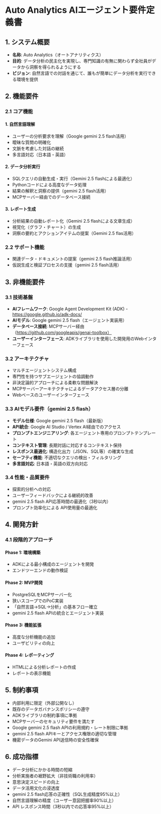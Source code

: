 # Auto Analytics AIエージェント要件定義書

## 1. システム概要

- **名称**: Auto Analytics（オートアナリティクス）
- **目的**: データ分析の民主化を実現し、専門知識の有無に関わらず全社員がデータから洞察を得られるようにする
- **ビジョン**: 自然言語での対話を通じて、誰もが簡単にデータ分析を実行できる環境を提供

## 2. 機能要件

### 2.1 コア機能

#### 1. 自然言語理解
- ユーザーの分析要求を理解（Google gemini 2.5 flash活用）
- 曖昧な質問の明確化
- 文脈を考慮した対話の継続
- 多言語対応（日本語・英語）

#### 2. データ分析実行
- SQLクエリの自動生成・実行（Gemini 2.5 flashによる最適化）
- Pythonコードによる高度なデータ処理
- 結果の解釈と洞察の提供（gemini 2.5 flash活用）
- MCPサーバー経由でのデータベース接続

#### 3. レポート生成
- 分析結果の自動レポート化（Gemini 2.5 flashによる文章生成）
- 視覚化（グラフ・チャート）の生成
- 洞察の要約とアクションアイテムの提案（Gemini 2.5 flas活用）

### 2.2 サポート機能
- 関連データ・ドキュメントの提案（gemini 2.5 flash推論活用）
- 仮説生成と検証プロセスの支援（gemini 2.5 flash活用）

## 3. 非機能要件

### 3.1 技術基盤
- **AIフレームワーク**: Google Agent Development Kit (ADK) - https://google.github.io/adk-docs/
- **AIモデル**: Google gemini 2.5 flash（エージェント実装用）
- **データベース接続**: MCPサーバー経由（https://github.com/googleapis/genai-toolbox）
- **ユーザーインターフェース**: ADKライブラリを使用した開発用のWebインターフェース

### 3.2 アーキテクチャ
- マルチエージェントシステム構成
- 専門性を持つサブエージェントの協調動作
- 非決定論的アプローチによる柔軟な問題解決
- MCPサーバーアーキテクチャによるデータアクセス層の分離
- Webベースのユーザーインターフェース

### 3.3 AIモデル要件（gemini 2.5 flash）
- **モデル仕様**: Google gemini 2.5 flash（最新版）
- **API統合**: Google AI Studio / Vertex AI経由でのアクセス
- **プロンプトエンジニアリング**: 各エージェント専用のプロンプトテンプレート
- **コンテキスト管理**: 長期対話に対応するコンテキスト保持
- **レスポンス最適化**: 構造化出力（JSON、SQL等）の確実な生成
- **セーフティ機能**: 不適切なクエリの検出・フィルタリング
- **多言語対応**: 日本語・英語の双方向対応

### 3.4 性能・品質要件
- 探索的分析への対応
- ユーザーフィードバックによる継続的改善
- gemini 2.5 flash API応答時間の最適化（3秒以内）
- プロンプト効率化による API使用量の最適化

## 4. 開発方針

### 4.1 段階的アプローチ

#### Phase 1: 環境構築
- ADKによる最小構成のエージェントを開発
- エンドツーエンドの動作検証

#### Phase 2: MVP開発
- PostgreSQLをMCPサーバー化
- 狭いスコープでのPoC実装
- 「自然言語→SQL→分析」の基本フロー確立
- gemini 2.5 flash APIの統合とエージェント実装

#### Phase 3: 機能拡張
- 高度な分析機能の追加
- ユーザビリティの向上

#### Phase 4: レポーティング
- HTMLによる分析レポートの作成
- レポートの表示機能


## 5. 制約事項
- 内部利用に限定（外部公開なし）
- 既存のデータガバナンスポリシーの遵守
- ADKライブラリの制約事項に準拠
- MCPサーバーのセキュリティ要件を満たす
- Google gemini 2.5 flash APIの利用規約・レート制限に準拠
- gemini 2.5 flash APIキーとアクセス権限の適切な管理
- 機密データのGemini API送信時の安全性確保

## 6. 成功指標
- データ分析にかかる時間の短縮
- 分析実施者の裾野拡大（非技術職の利用率）
- 意思決定スピードの向上
- データ活用文化の浸透度
- gemini 2.5 flash応答の正確性（SQL生成精度95%以上）
- 自然言語理解の精度（ユーザー意図把握率90%以上）
- API レスポンス時間（3秒以内での応答率95%以上）